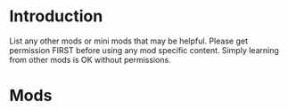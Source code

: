# Introduction #

List any other mods or mini mods that may be helpful. Please get permission FIRST before using any mod specific content. Simply learning from other mods is OK without permissions.

# Mods #